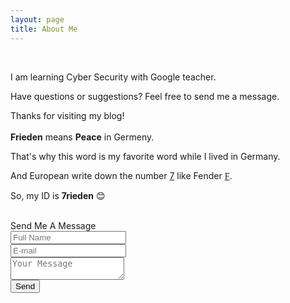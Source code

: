 ```yaml
---
layout: page
title: About Me
---
```

<br>

I am learning Cyber Security with Google teacher.

Have questions or suggestions? Feel free to send me a message.

Thanks for visiting my blog!
<br>
<br>
<b>Frieden</b> means <b>Peace</b> in Germeny.
<br>

That's why this word is my favorite word while I lived in Germany.

And European write down the number [7](https://www.google.com/search?bih=1618&biw=1591&hl=en&sxsrf=ALeKk0236XTPt2BDieuc2T3_ymuzu0mr6Q%3A1592380422861&ei=BszpXsiONKb6qwGu3p7YAw&q=european+7+handwriting&oq=european+7+handwriting&gs_lcp=CgZwc3ktYWIQAzIECCMQJzoECAAQRzoHCCEQChCgAVDKvAVYssMGYOfIBmgAcAF4AIABaIgBvgGSAQMxLjGYAQCgAQGqAQdnd3Mtd2l6&sclient=psy-ab&ved=0ahUKEwjIqc6rr4jqAhUm_SoKHS6vBzsQ4dUDCAw&uact=5) like Fender <span style="font-family: 'Great Vibes', cursive;">[F](https://en.wikipedia.org/wiki/Fender_Musical_Instruments_Corporation)</span>.

So, my ID is <b>7rieden</b> 😊

<br>

<div class="container-contact100">
	<div class="wrap-contact100">
		<form class="contact100-form validate-form"
               action="https://formspree.io/mpzyrobe"
               method="POST">
				<span class="contact100-form-title">
					Send Me A Message
				</span>
				<div class="wrap-input100 validate-input" data-validate="Please enter your name">
					<input class="input100" type="text" name="name" placeholder="Full Name">
					<span class="focus-input100"></span>
				</div>
				<div class="wrap-input100 validate-input" data-validate = "Please enter your email: e@a.x">
					<input class="input100" type="text" name="_replyto" placeholder="E-mail">
					<span class="focus-input100"></span>
				</div>
				<div class="wrap-input100 validate-input" data-validate = "Please enter your message">
					<textarea class="input100" name="message" placeholder="Your Message"></textarea>
					<span class="focus-input100"></span>
				</div>
				<div class="container-contact100-form-btn">
					<button class="contact100-form-btn">
						<span>
							<i class="fa fa-paper-plane-o m-r-6" aria-hidden="true"></i>
							Send
						</span>
					</button>
				</div>
			</form>
		</div>
	</div>
<div id="dropDownSelect1"></div>
<!--===============================================================================================-->
<script src="about/ContactFrom_v10/vendor/jquery/jquery-3.2.1.min.js"></script>
<!--===============================================================================================-->
<script src="about/ContactFrom_v10/vendor/animsition/js/animsition.min.js"></script>
<!--===============================================================================================-->
<script src="about/ContactFrom_v10/vendor/bootstrap/js/popper.js"></script>
<script src="about/ContactFrom_v10/vendor/bootstrap/js/bootstrap.min.js"></script>
<!--===============================================================================================-->
<script src="about/ContactFrom_v10/vendor/select2/select2.min.js"></script>
<!--===============================================================================================-->
<script src="about/ContactFrom_v10/vendor/daterangepicker/moment.min.js"></script>
<script src="about/ContactFrom_v10/vendor/daterangepicker/daterangepicker.js"></script>
<!--===============================================================================================-->
<script src="about/ContactFrom_v10/vendor/countdowntime/countdowntime.js"></script>
<!--===============================================================================================-->
<script src="about/ContactFrom_v10/js/main.js"></script>